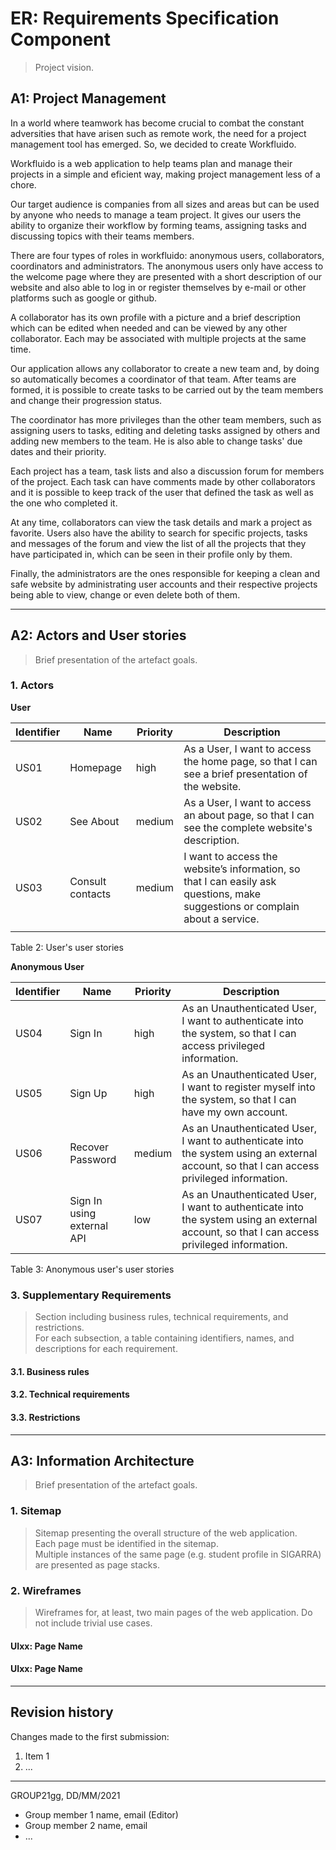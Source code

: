 # ER: Requirements Specification Component

> Project vision.

## A1: Project Management

In a world where teamwork has become crucial to combat the constant adversities that have arisen such as remote work, the need for a project management tool has emerged. So, we decided to create Workfluido.

Workfluido is a web application to help teams plan and manage their projects in a simple and eficient way, making project management less of a chore. 

Our target audience is companies from all sizes and areas but can be used by anyone who needs to manage a team project. It gives our users the ability to organize their workflow by forming teams, assigning tasks and discussing topics with their teams members.

There are four types of roles in workfluido: anonymous users, collaborators, coordinators and administrators. The  anonymous users only have access to the welcome page where they are  presented with a short description of our website and also able to log in or register themselves by e-mail or other platforms such as google or github.

A collaborator has its own profile with a picture and a brief description which can be edited when needed and can be viewed by any other collaborator. Each may be associated with multiple projects at the same time. 

Our application allows any collaborator to create a new team and, by doing so automatically becomes a coordinator of that team. After teams are formed, it is possible to create tasks to be carried out by the team members and change their progression status. 

The coordinator has more privileges than the other team members, such as assigning users to tasks, editing and deleting tasks assigned by others and adding new members to the team. He is also able to change tasks' due dates and their priority.

Each project has a team, task lists and also a discussion forum for members of the project. Each task can have comments made by other collaborators and it is possible to keep track of the user that defined the task as well as the one who completed it. 

At any time, collaborators can view the task details and mark a project as favorite. Users also have the ability to search for specific projects, tasks and messages of the forum and view the list of all the projects that they have participated in, which can be seen in their profile only by them.

Finally, the administrators are the ones responsible for keeping a clean and safe website by administrating user accounts and their respective projects being able to view, change or even delete both of them.


---


## A2: Actors and User stories

> Brief presentation of the artefact goals.


### 1. Actors

**User**

| Identifier | Name                                                | Priority | Description                                                                                                                          |
|------------|-----------------------------------------------------|----------|--------------------------------------------------------------------------------------------------------------------------------------|
| US01       | Homepage                                            | high     | As a User, I want to access the home page, so that I can see a brief presentation of the website.                                       |
| US02       | See About                                           | medium   | As a User, I want to access an about page, so that I can see the complete website's description.                                          |
| US03       | Consult contacts                                    | medium   | I want to access the website’s information, so that I can easily ask questions, make suggestions or complain about a service.             |
             |

Table 2: User's user stories



**Anonymous User**

| Identifier | Name                       | Priority | Description                                                                                                                                         |
| ---------- | -------------------------- | -------- | --------------------------------------------------------------------------------------------------------------------------------------------------- |
| US04       | Sign In                    | high     | As an Unauthenticated User, I want to authenticate into the system, so that I can access privileged information.                                    |
| US05       | Sign Up                    | high     | As an Unauthenticated User, I want to register myself into the system, so that I can have my own account.
| US06       | Recover Password           | medium      | As an Unauthenticated User, I want to authenticate into the system using an external account, so that I can access privileged information.
| US07       | Sign In using external API | low      | As an Unauthenticated User, I want to authenticate into the system using an external account, so that I can access privileged information.          |

Table 3: Anonymous user's user stories

### 3. Supplementary Requirements

> Section including business rules, technical requirements, and restrictions.  
> For each subsection, a table containing identifiers, names, and descriptions for each requirement.

#### 3.1. Business rules

#### 3.2. Technical requirements

#### 3.3. Restrictions


---


## A3: Information Architecture

> Brief presentation of the artefact goals.


### 1. Sitemap

> Sitemap presenting the overall structure of the web application.  
> Each page must be identified in the sitemap.  
> Multiple instances of the same page (e.g. student profile in SIGARRA) are presented as page stacks.


### 2. Wireframes

> Wireframes for, at least, two main pages of the web application.
> Do not include trivial use cases.


#### UIxx: Page Name

#### UIxx: Page Name


---


## Revision history

Changes made to the first submission:
1. Item 1
1. ...

***
GROUP21gg, DD/MM/2021

* Group member 1 name, email (Editor)
* Group member 2 name, email
* ...
